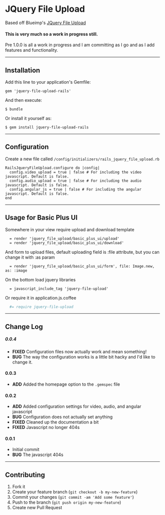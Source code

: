 JQuery File Upload
=================

Based off Blueimp's [JQuery File Upload](https://github.com/blueimp/jQuery-File-Upload)


#### This is very much so a work in progress still.
Pre 1.0.0 is all a work in progress and I am committing as I go and as I add features and functionality.

------------------

## Installation

Add this line to your application's Gemfile:

    gem 'jquery-file-upload-rails'

And then execute:

    $ bundle

Or install it yourself as:

    $ gem install jquery-file-upload-rails

------------------

## Configuration

Create a new file called `/config/initializers/rails_jquery_file_upload.rb`

    RailsJqueryFileUpload.configure do |config|
      config.video_upload = true | false # For including the video javascript. Default is false.
      config.audio_upload = true | false # For including the audio javascript. Default is false.
      config.angular_js = true | false # For including the angular javascript. Default is false.
    end

------------------

## Usage for Basic Plus UI

Somewhere in your view require upload and download template

```haml
  = render 'jquery_file_upload/basic_plus_ui/upload'
  = render 'jquery_file_upload/basic_plus_ui/download'
```

And form to upload files, default uploading field is :file attribute, but you can change it with :as param
```haml
  = render 'jquery_file_upload/basic_plus_ui/form', file: Image.new, as: :image
```

On the bottom load jquery libraries
```haml
  = javascript_include_tag 'jquery-file-upload'
```

Or require it in application.js.coffee
```coffee
  #= require jquery-file-upload
```

------------------

## Change Log

##### 0.0.4
- **FIXED** Configuration files now actually work and mean something!
- **BUG** The way the configuration works is a little bit hacky and I'd like to change it.

#### 0.0.3
- **ADD** Added the homepage option to the `.gemspec` file

#### 0.0.2
- **ADD** Added configuration settings for video, audio, and angular javascript
- **BUG** Configuration does not actually set anything
- **FIXED** Cleaned up the documentation a bit
- **FIXED** Javascript no longer 404s

#### 0.0.1
- Initial commit 
- **BUG** The javascript 404s


------------------

## Contributing

1. Fork it
2. Create your feature branch (`git checkout -b my-new-feature`)
3. Commit your changes (`git commit -am 'Add some feature'`)
4. Push to the branch (`git push origin my-new-feature`)
5. Create new Pull Request